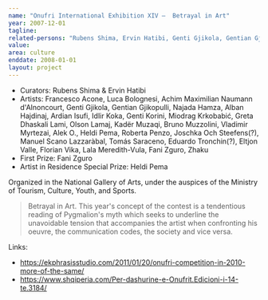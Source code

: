 ```yaml
---
name: "Onufri International Exhibition XIV –  Betrayal in Art"
year: 2007-12-01
tagline:
related-persons: "Rubens Shima, Ervin Hatibi, Genti Gjikola, Gentian Gjikopulli, Alban Hajdinaj, Ardian Isufi, Genti Korini, Olson Lamaj, Kadër Muzaqi, Vladimir Myrtezai, Heldi Pema, Lala Meredith-Vula, Fani Zguro, Eltjon Valle, Francesco Acone, Luca Bolognesi, Achim Maximilian Naumann d'Alnoncourt, Najada Hamza, Idlir Koka, Miodrag Krkobabić, Greta Dhaskali Lami, Bruno Muzzolini, Roberta Penzo, Manuel Scano Lazzaràbal, Tomás Saraceno, Florian Vika, Zhaku, Alek O, Ylli Pango"
value:
area: culture
enddate: 2008-01-01
layout: project
---
```

* Curators: Rubens Shima & Ervin Hatibi
* Artists: Francesco Acone, Luca Bolognesi, Achim Maximilian Naumann d'Alnoncourt, Genti Gjikola, Gentian Gjikopulli, Najada Hamza, Alban Hajdinaj, Ardian Isufi, Idlir Koka, Genti Korini, Miodrag Krkobabić, Greta Dhaskali Lami, Olson Lamaj, Kadër Muzaqi, Bruno Muzzolini, Vladimir Myrtezai, Alek O., Heldi Pema, Roberta Penzo, Joschka Och Steefens(?), Manuel Scano Lazzaràbal, Tomás Saraceno, Eduardo Tronchin(?), Eltjon Valle, Florian Vika, Lala Meredith-Vula, Fani Zguro, Zhaku
* First Prize: Fani Zguro
* Artist in Residence Special Prize: Heldi Pema

Organized in the National Gallery of Arts, under the auspices of the Ministry of Tourism, Culture, Youth, and Sports.
> Betrayal in Art. This year's concept of the contest is a tendentious reading of Pygmalion's myth which seeks to underline the unavoidable tension that accompanies the artist when confronting his oeuvre, the communication codes, the society and vice versa.

Links:
* <https://ekphrasisstudio.com/2011/01/20/onufri-competition-in-2010-more-of-the-same/>
* <https://www.shqiperia.com/Per-dashurine-e-Onufrit.Edicioni-i-14-te.3184/>
